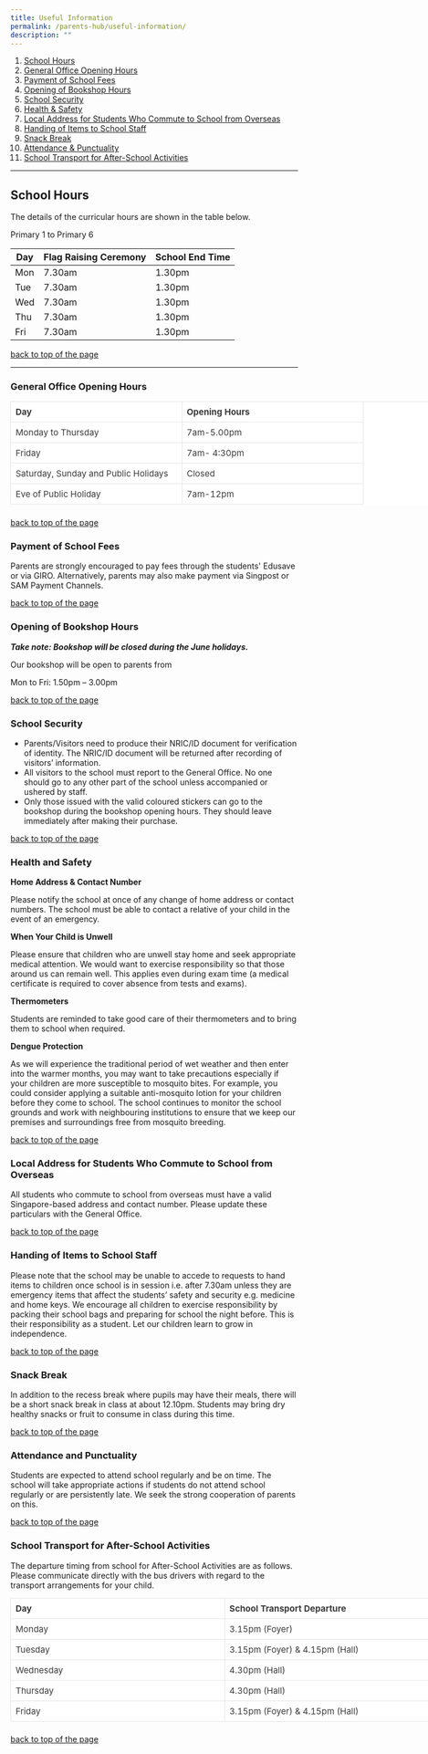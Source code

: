 ```yaml
---
title: Useful Information
permalink: /parents-hub/useful-information/
description: ""
---
```

<a name="up"></a>
<ol>
	<li><a href="#schoolhours">School Hours</a></li>
	<li><a href="#GO">General Office Opening Hours</a></li>
	<li><a href="#schoolfees">Payment of School Fees</a></li>
	<li><a href="#bookshop">Opening of Bookshop Hours</a></li>
	<li><a href="#schoolsecurity">School Security</a></li>
	<li><a href="#healthsafety">Health & Safety</a></li><li><a href="#overseas">Local Address for Students Who Commute to School from Overseas</a></li>
	<li><a href="#handingitems">Handing of Items to School Staff</a></li>
	<li><a href="#snack">Snack Break</a></li>
	<li><a href="#attendance">Attendance & Punctuality</a></li><li><a href="#schooltransport">School Transport for After-School Activities</a></li>
</ol>
<hr>
<h2 id="schoolhours">School Hours</h2>
The details of the curricular hours are shown in the table below.

Primary 1 to Primary 6

| Day | Flag Raising Ceremony | School End Time |
| -------- | -------- | -------- |
| Mon     | 7.30am    | 1.30pm     |
| Tue      | 7.30am    | 1.30pm     |
| Wed      | 7.30am    | 1.30pm     |
| Thu      | 7.30am    | 1.30pm     |
| Fri      | 7.30am    | 1.30pm     |

<a href="#up">back to top of the page</a>
<hr>
<h3 id="GO">General Office Opening Hours</h3>

<table style="box-sizing: border-box; border-width: 1px 0px 0px 1px; border-style: solid; border-color: rgba(0, 0, 0, 0.1); border-image: initial; font-size: 15px; font-style: normal; font-weight: 400; margin: 0px 0px 1.5em; outline: 0px; padding: 0px; vertical-align: baseline; border-collapse: separate; border-spacing: 0px; width: 865.5px; color: rgb(58, 58, 58); font-family: -apple-system, BlinkMacSystemFont, &quot;Segoe UI&quot;, Roboto, Oxygen-Sans, Ubuntu, Cantarell, &quot;Helvetica Neue&quot;, sans-serif; font-variant-ligatures: normal; font-variant-caps: normal; letter-spacing: normal; orphans: 2; text-align: start; text-transform: none; white-space: normal; widows: 2; word-spacing: 0px; -webkit-text-stroke-width: 0px; background-color: rgb(255, 255, 255); text-decoration-thickness: initial; text-decoration-style: initial; text-decoration-color: initial;"><tbody style="box-sizing: border-box; border: 0px; font-size: 15px; font-style: inherit; font-weight: inherit; margin: 0px; outline: 0px; padding: 0px; vertical-align: baseline;"><tr style="box-sizing: border-box; border: 0px; font-size: 15px; font-style: inherit; font-weight: inherit; margin: 0px; outline: 0px; padding: 0px; vertical-align: baseline;"><td width="300" style="box-sizing: border-box; border-width: 0px 1px 1px 0px; border-style: solid; border-color: rgba(0, 0, 0, 0.1); border-image: initial; font-size: 15px; font-style: inherit; font-weight: inherit; margin: 0px; outline: 0px; padding: 8px; vertical-align: baseline; text-align: left;"><strong style="box-sizing: border-box; border: 0px; font-size: 15px; font-style: inherit; font-weight: bold; margin: 0px; outline: 0px; padding: 0px; vertical-align: baseline;">Day</strong></td><td width="318" style="box-sizing: border-box; border-width: 0px 1px 1px 0px; border-style: solid; border-color: rgba(0, 0, 0, 0.1); border-image: initial; font-size: 15px; font-style: inherit; font-weight: inherit; margin: 0px; outline: 0px; padding: 8px; vertical-align: baseline; text-align: left;"><strong style="box-sizing: border-box; border: 0px; font-size: 15px; font-style: inherit; font-weight: bold; margin: 0px; outline: 0px; padding: 0px; vertical-align: baseline;">Opening Hours</strong></td></tr><tr style="box-sizing: border-box; border: 0px; font-size: 15px; font-style: inherit; font-weight: inherit; margin: 0px; outline: 0px; padding: 0px; vertical-align: baseline;"><td width="300" style="box-sizing: border-box; border-width: 0px 1px 1px 0px; border-style: solid; border-color: rgba(0, 0, 0, 0.1); border-image: initial; font-size: 15px; font-style: inherit; font-weight: inherit; margin: 0px; outline: 0px; padding: 8px; vertical-align: baseline; text-align: left;">Monday to Thursday</td><td width="318" style="box-sizing: border-box; border-width: 0px 1px 1px 0px; border-style: solid; border-color: rgba(0, 0, 0, 0.1); border-image: initial; font-size: 15px; font-style: inherit; font-weight: inherit; margin: 0px; outline: 0px; padding: 8px; vertical-align: baseline; text-align: left;">7am-5.00pm</td></tr><tr style="box-sizing: border-box; border: 0px; font-size: 15px; font-style: inherit; font-weight: inherit; margin: 0px; outline: 0px; padding: 0px; vertical-align: baseline;"><td width="300" style="box-sizing: border-box; border-width: 0px 1px 1px 0px; border-style: solid; border-color: rgba(0, 0, 0, 0.1); border-image: initial; font-size: 15px; font-style: inherit; font-weight: inherit; margin: 0px; outline: 0px; padding: 8px; vertical-align: baseline; text-align: left;">Friday</td><td width="318" style="box-sizing: border-box; border-width: 0px 1px 1px 0px; border-style: solid; border-color: rgba(0, 0, 0, 0.1); border-image: initial; font-size: 15px; font-style: inherit; font-weight: inherit; margin: 0px; outline: 0px; padding: 8px; vertical-align: baseline; text-align: left;">7am- 4:30pm</td></tr><tr style="box-sizing: border-box; border: 0px; font-size: 15px; font-style: inherit; font-weight: inherit; margin: 0px; outline: 0px; padding: 0px; vertical-align: baseline;"><td width="300" style="box-sizing: border-box; border-width: 0px 1px 1px 0px; border-style: solid; border-color: rgba(0, 0, 0, 0.1); border-image: initial; font-size: 15px; font-style: inherit; font-weight: inherit; margin: 0px; outline: 0px; padding: 8px; vertical-align: baseline; text-align: left;">Saturday, Sunday and Public Holidays</td><td width="318" style="box-sizing: border-box; border-width: 0px 1px 1px 0px; border-style: solid; border-color: rgba(0, 0, 0, 0.1); border-image: initial; font-size: 15px; font-style: inherit; font-weight: inherit; margin: 0px; outline: 0px; padding: 8px; vertical-align: baseline; text-align: left;">Closed</td></tr><tr style="box-sizing: border-box; border: 0px; font-size: 15px; font-style: inherit; font-weight: inherit; margin: 0px; outline: 0px; padding: 0px; vertical-align: baseline;"><td width="300" style="box-sizing: border-box; border-width: 0px 1px 1px 0px; border-style: solid; border-color: rgba(0, 0, 0, 0.1); border-image: initial; font-size: 15px; font-style: inherit; font-weight: inherit; margin: 0px; outline: 0px; padding: 8px; vertical-align: baseline; text-align: left;">Eve of Public Holiday</td><td width="318" style="box-sizing: border-box; border-width: 0px 1px 1px 0px; border-style: solid; border-color: rgba(0, 0, 0, 0.1); border-image: initial; font-size: 15px; font-style: inherit; font-weight: inherit; margin: 0px; outline: 0px; padding: 8px; vertical-align: baseline; text-align: left;">7am-12pm</td></tr></tbody></table>

<a href="#up">back to top of the page</a>
<h3 id="schoolfees">Payment of School Fees</h3>


Parents are strongly encouraged to pay fees through the students' Edusave or via GIRO. Alternatively, parents may also make payment via Singpost or SAM Payment Channels.

<a href="#up">back to top of the page</a>
<h3 id="bookshop">Opening of Bookshop Hours</h3>

_**Take note: Bookshop will be closed during the June holidays.**_

Our bookshop will be open to parents from

Mon to Fri: 1.50pm – 3.00pm

<a href="#up">back to top of the page</a>
<h3 id="schoolsecurity">School Security</h3>

*   Parents/Visitors need to produce their NRIC/ID document for verification of identity. The NRIC/ID document will be returned after recording of visitors’ information.
*   All visitors to the school must report to the General Office. No one should go to any other part of the school unless accompanied or ushered by staff.
*   Only those issued with the valid coloured stickers can go to the bookshop during the bookshop opening hours. They should leave immediately after making their purchase.

<a href="#up">back to top of the page</a>
<h3 id="healthsafety">Health and Safety</h3>

<b>Home Address & Contact Number</b>

Please notify the school at once of any change of home address or contact numbers. The school must be able to contact a relative of your child in the event of an emergency.

<b>When Your Child is Unwell</b>

Please ensure that children who are unwell stay home and seek appropriate medical attention. We would want to exercise responsibility so that those around us can remain well. This applies even during exam time (a medical certificate is required to cover absence from tests and exams).

<b>Thermometers</b>

Students are reminded to take good care of their thermometers and to bring them to school when required.

<b>Dengue Protection</b>

As we will experience the traditional period of wet weather and then enter into the warmer months, you may want to take precautions especially if your children are more susceptible to mosquito bites. For example, you could consider applying a suitable anti-mosquito lotion for your children before they come to school. The school continues to monitor the school grounds and work with neighbouring institutions to ensure that we keep our premises and surroundings free from mosquito breeding.

<a href="#up">back to top of the page</a>
<h3 id="overseas">Local Address for Students Who Commute to School from Overseas</h3>

All students who commute to school from overseas must have a valid Singapore-based address and contact number. Please update these particulars with the General Office.

<a href="#up">back to top of the page</a>
<h3 id="handingitems">Handing of Items to School Staff</h3>

Please note that the school may be unable to accede to requests to hand items to children once school is in session i.e. after 7.30am unless they are emergency items that affect the students’ safety and security e.g. medicine and home keys. We encourage all children to exercise responsibility by packing their school bags and preparing for school the night before. This is their responsibility as a student. Let our children learn to grow in independence.

<a href="#up">back to top of the page</a>
<h3 id="snack">Snack Break</h3>

In addition to the recess break where pupils may have their meals, there will be a short snack break in class at about 12.10pm. Students may bring dry healthy snacks or fruit to consume in class during this time.

<a href="#up">back to top of the page</a>
<h3 id="attendance">Attendance and Punctuality</h3>

Students are expected to attend school regularly and be on time. The school will take appropriate actions if students do not attend school regularly or are persistently late. We seek the strong cooperation of parents on this.

<a href="#up">back to top of the page</a>
<h3 id="schooltransport">School Transport for After-School Activities</h3>

The departure timing from school for After-School Activities are as follows. Please communicate directly with the bus drivers with regard to the transport arrangements for your child.

<table style="box-sizing: border-box; border-width: 1px 0px 0px 1px; border-style: solid; border-color: rgba(0, 0, 0, 0.1); border-image: initial; font-size: 15px; font-style: normal; font-weight: 400; margin: 0px 0px 1.5em; outline: 0px; padding: 0px; vertical-align: baseline; border-collapse: separate; border-spacing: 0px; width: 759.385px; color: rgb(58, 58, 58); font-family: -apple-system, BlinkMacSystemFont, &quot;Segoe UI&quot;, Roboto, Oxygen-Sans, Ubuntu, Cantarell, &quot;Helvetica Neue&quot;, sans-serif; font-variant-ligatures: normal; font-variant-caps: normal; letter-spacing: normal; orphans: 2; text-align: start; text-transform: none; white-space: normal; widows: 2; word-spacing: 0px; -webkit-text-stroke-width: 0px; background-color: rgb(255, 255, 255); text-decoration-thickness: initial; text-decoration-style: initial; text-decoration-color: initial;"><tbody style="box-sizing: border-box; border: 0px; font-size: 15px; font-style: inherit; font-weight: inherit; margin: 0px; outline: 0px; padding: 0px; vertical-align: baseline;"><tr style="box-sizing: border-box; border: 0px; font-size: 15px; font-style: inherit; font-weight: inherit; margin: 0px; outline: 0px; padding: 0px; vertical-align: baseline;"><td width="282" style="box-sizing: border-box; border-width: 0px 1px 1px 0px; border-style: solid; border-color: rgba(0, 0, 0, 0.1); border-image: initial; font-size: 15px; font-style: inherit; font-weight: inherit; margin: 0px; outline: 0px; padding: 8px; vertical-align: baseline; text-align: left; width: 374.833px;"><strong style="box-sizing: border-box; border: 0px; font-size: 15px; font-style: inherit; font-weight: bold; margin: 0px; outline: 0px; padding: 0px; vertical-align: baseline;">Day</strong></td><td width="336" style="box-sizing: border-box; border-width: 0px 1px 1px 0px; border-style: solid; border-color: rgba(0, 0, 0, 0.1); border-image: initial; font-size: 15px; font-style: inherit; font-weight: inherit; margin: 0px; outline: 0px; padding: 8px; vertical-align: baseline; text-align: left; width: 383.552px;"><strong style="box-sizing: border-box; border: 0px; font-size: 15px; font-style: inherit; font-weight: bold; margin: 0px; outline: 0px; padding: 0px; vertical-align: baseline;">School Transport Departure</strong></td></tr><tr style="box-sizing: border-box; border: 0px; font-size: 15px; font-style: inherit; font-weight: inherit; margin: 0px; outline: 0px; padding: 0px; vertical-align: baseline;"><td width="282" style="box-sizing: border-box; border-width: 0px 1px 1px 0px; border-style: solid; border-color: rgba(0, 0, 0, 0.1); border-image: initial; font-size: 15px; font-style: inherit; font-weight: inherit; margin: 0px; outline: 0px; padding: 8px; vertical-align: baseline; text-align: left; width: 374.833px;">Monday</td><td width="336" style="box-sizing: border-box; border-width: 0px 1px 1px 0px; border-style: solid; border-color: rgba(0, 0, 0, 0.1); border-image: initial; font-size: 15px; font-style: inherit; font-weight: inherit; margin: 0px; outline: 0px; padding: 8px; vertical-align: baseline; text-align: left; width: 383.552px;">3.15pm (Foyer)</td></tr><tr style="box-sizing: border-box; border: 0px; font-size: 15px; font-style: inherit; font-weight: inherit; margin: 0px; outline: 0px; padding: 0px; vertical-align: baseline;"><td width="282" style="box-sizing: border-box; border-width: 0px 1px 1px 0px; border-style: solid; border-color: rgba(0, 0, 0, 0.1); border-image: initial; font-size: 15px; font-style: inherit; font-weight: inherit; margin: 0px; outline: 0px; padding: 8px; vertical-align: baseline; text-align: left; width: 374.833px;">Tuesday</td><td width="336" style="box-sizing: border-box; border-width: 0px 1px 1px 0px; border-style: solid; border-color: rgba(0, 0, 0, 0.1); border-image: initial; font-size: 15px; font-style: inherit; font-weight: inherit; margin: 0px; outline: 0px; padding: 8px; vertical-align: baseline; text-align: left; width: 383.552px;">3.15pm (Foyer) &amp; 4.15pm (Hall)</td></tr><tr style="box-sizing: border-box; border: 0px; font-size: 15px; font-style: inherit; font-weight: inherit; margin: 0px; outline: 0px; padding: 0px; vertical-align: baseline;"><td width="282" style="box-sizing: border-box; border-width: 0px 1px 1px 0px; border-style: solid; border-color: rgba(0, 0, 0, 0.1); border-image: initial; font-size: 15px; font-style: inherit; font-weight: inherit; margin: 0px; outline: 0px; padding: 8px; vertical-align: baseline; text-align: left; width: 374.833px;">Wednesday</td><td width="336" style="box-sizing: border-box; border-width: 0px 1px 1px 0px; border-style: solid; border-color: rgba(0, 0, 0, 0.1); border-image: initial; font-size: 15px; font-style: inherit; font-weight: inherit; margin: 0px; outline: 0px; padding: 8px; vertical-align: baseline; text-align: left; width: 383.552px;">4.30pm (Hall)</td></tr><tr style="box-sizing: border-box; border: 0px; font-size: 15px; font-style: inherit; font-weight: inherit; margin: 0px; outline: 0px; padding: 0px; vertical-align: baseline;"><td width="282" style="box-sizing: border-box; border-width: 0px 1px 1px 0px; border-style: solid; border-color: rgba(0, 0, 0, 0.1); border-image: initial; font-size: 15px; font-style: inherit; font-weight: inherit; margin: 0px; outline: 0px; padding: 8px; vertical-align: baseline; text-align: left; width: 374.833px;">Thursday</td><td width="336" style="box-sizing: border-box; border-width: 0px 1px 1px 0px; border-style: solid; border-color: rgba(0, 0, 0, 0.1); border-image: initial; font-size: 15px; font-style: inherit; font-weight: inherit; margin: 0px; outline: 0px; padding: 8px; vertical-align: baseline; text-align: left; width: 383.552px;">4.30pm (Hall)</td></tr><tr style="box-sizing: border-box; border: 0px; font-size: 15px; font-style: inherit; font-weight: inherit; margin: 0px; outline: 0px; padding: 0px; vertical-align: baseline;"><td width="282" style="box-sizing: border-box; border-width: 0px 1px 1px 0px; border-style: solid; border-color: rgba(0, 0, 0, 0.1); border-image: initial; font-size: 15px; font-style: inherit; font-weight: inherit; margin: 0px; outline: 0px; padding: 8px; vertical-align: baseline; text-align: left; width: 374.833px;">Friday</td><td width="336" style="box-sizing: border-box; border-width: 0px 1px 1px 0px; border-style: solid; border-color: rgba(0, 0, 0, 0.1); border-image: initial; font-size: 15px; font-style: inherit; font-weight: inherit; margin: 0px; outline: 0px; padding: 8px; vertical-align: baseline; text-align: left; width: 383.552px;">3.15pm (Foyer) &amp; 4.15pm (Hall)</td></tr></tbody></table>

<a href="#up">back to top of the page</a>